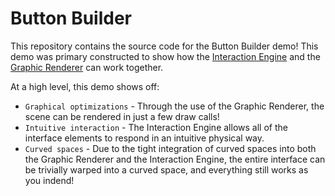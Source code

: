 # Button Builder #

This repository contains the source code for the Button Builder demo!  This demo was primary constructed to show how the [Interaction Engine][] and the [Graphic Renderer][] can work together.  

At a high level, this demo shows off:
 - `Graphical optimizations` - Through the use of the Graphic Renderer, the scene can be rendered in just a few draw calls!  
 - `Intuitive interaction` - The Interaction Engine allows all of the interface elements to respond in an intuitive physical way.
 - `Curved spaces` - Due to the tight integration of curved spaces into both the Graphic Renderer and the Interaction Engine, the entire interface can be trivially warped into a curved space, and everything still works as you indend!

[Interaction Engine]: https://github.com/leapmotion/UnityModules/wiki/Interaction-Engine
[Graphic Renderer]: https://github.com/leapmotion/UnityModules/wiki/Graphic-Renderer
